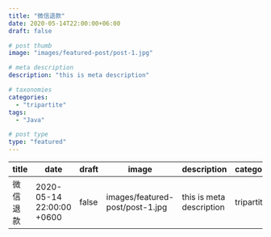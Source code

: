 ```yaml
---
title: "微信退款"
date: 2020-05-14T22:00:00+06:00
draft: false

# post thumb
image: "images/featured-post/post-1.jpg"

# meta description
description: "this is meta description"

# taxonomies
categories: 
  - "tripartite"
tags:
  - "Java"

# post type
type: "featured"
---
```




| title    | date                      | draft | image                           | description              | categories | tags | type     |
| -------- | ------------------------- | ----- | ------------------------------- | ------------------------ | ---------- | ---- | -------- |
| 微信退款 | 2020-05-14 22:00:00 +0600 | false | images/featured-post/post-1.jpg | this is meta description | tripartite | Java | featured |

